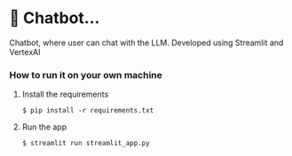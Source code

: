 # 💬 Chatbot...

Chatbot, where user can chat with the LLM. Developed using Streamlit and VertexAI

### How to run it on your own machine

1. Install the requirements

   ```
   $ pip install -r requirements.txt
   ```

2. Run the app

   ```
   $ streamlit run streamlit_app.py
   ```
